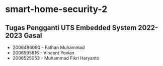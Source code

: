 # smart-home-security-2

## Tugas Pengganti UTS Embedded System 2022-2023 Gasal

- 2006486090 - Fathan Muhammad
- 2006595816 - Vincent Yovian
- 2006525053 - Muhammad Fikri Haryanto
